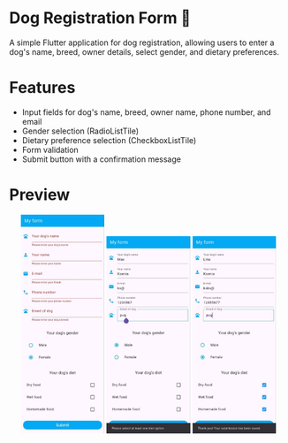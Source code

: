# Dog Registration Form 🐶  

A simple Flutter application for dog registration, allowing users to enter a dog's name, breed, owner details, select gender, and dietary preferences.  

# Features  
- Input fields for dog's name, breed, owner name, phone number, and email  
- Gender selection (RadioListTile)  
- Dietary preference selection (CheckboxListTile)  
- Form validation  
- Submit button with a confirmation message
 
# Preview

<p align="center">
  <img src="assets/images/form1.jpg" width="30%" />
  <img src="assets/images/form2.jpg" width="30%" />
  <img src="assets/images/form3.jpg" width="30%" />
</p>
